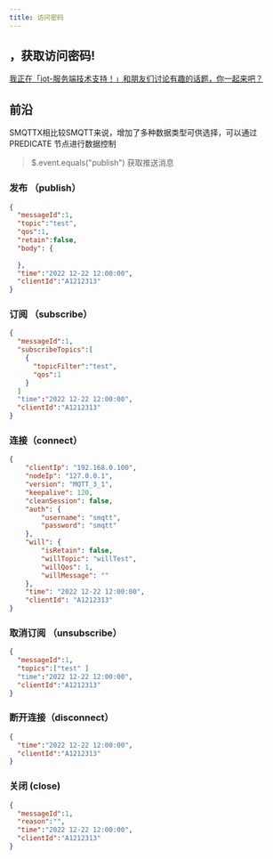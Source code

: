 ```yaml
---
title: 访问密码
---
```


## ，获取访问密码!

[我正在「iot-服务端技术支持！」和朋友们讨论有趣的话题，你⼀起来吧？](https://t.zsxq.com/j6qjQ3J)


## 前沿

SMQTTX相比较SMQTT来说，增加了多种数据类型可供选择，可以通过PREDICATE 节点进行数据控制
> $.event.equals("publish") 获取推送消息

### 发布 （publish）
```json
{
  "messageId":1,
  "topic":"test",
  "qos":1,
  "retain":false,
  "body": {
    
  },
  "time":"2022 12-22 12:00:00",
  "clientId":"A1212313"
}
```
### 订阅 （subscribe）
```json
{
  "messageId":1,
  "subscribeTopics":[
    {
      "topicFilter":"test",
      "qos":1 
    }
  ]
  "time":"2022 12-22 12:00:00",
  "clientId":"A1212313"
}
```
### 连接（connect）
```json
{
	"clientIp": "192.168.0.100",
	"nodeIp": "127.0.0.1",
	"version": "MQTT_3_1",
	"keepalive": 120,
	"cleanSession": false,
	"auth": {
		"username": "smqtt",
		"password": "smqtt"
	},
	"will": {
		"isRetain": false,
		"willTopic": "willTest",
		"willQos": 1,
		"willMessage": ""
	},
	"time": "2022 12-22 12:00:00",
	"clientId": "A1212313"
}
```


### 取消订阅 （unsubscribe）
```json
{
  "messageId":1,
  "topics":["test" ]
  "time":"2022 12-22 12:00:00",
  "clientId":"A1212313"
}
```
### 断开连接（disconnect）
```json
{
  "time":"2022 12-22 12:00:00",
  "clientId":"A1212313"
}
```
### 关闭 (close)

```json
{
  "messageId":1,
  "reason":"",
  "time":"2022 12-22 12:00:00",
  "clientId":"A1212313"
}
```
